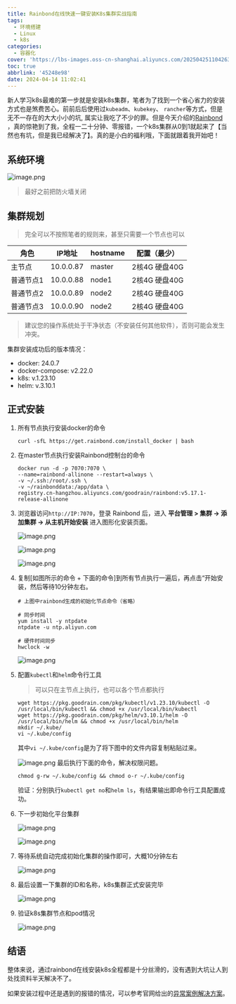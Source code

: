 ```yaml
---
title: Rainbond在线快速一键安装K8s集群实战指南
tags:
  - 环境搭建
  - Linux
  - k8s
categories:
  - 容器化
cover: 'https://lbs-images.oss-cn-shanghai.aliyuncs.com/20250425110426306.png'
toc: true
abbrlink: '45248e98'
date: 2024-04-14 11:02:41
---
```


新人学习k8s最难的第一步就是安装k8s集群，笔者为了找到一个省心省力的安装方式也是煞费苦心。前前后后使用过`kubeadm`、`kubekey`、
`rancher`等方式，但是无不一存在的大大小小的坑, 属实让我吃了不少的罪。但是今天介绍的[Rainbond](https://www.rainbond.com/)
，真的惊艳到了我，全程一二十分钟、零报错，一个k8s集群从0到1就起来了【当然也有坑，但是我已经解决了】。真的是小白的福利哦，下面就跟着我开始吧！

<!-- more -->

## 系统环境

![image.png](https://lbs-images.oss-cn-shanghai.aliyuncs.com/20250425110028568.png)

> 最好之前把防火墙关闭

## 集群规划

> 完全可以不按照笔者的规则来，甚至只需要一个节点也可以

| 角色    | IP地址      | hostname | 配置（最少）     |
|-------|-----------|----------|------------|
| 主节点   | 10.0.0.87 | master   | 2核4G 硬盘40G |
| 普通节点1 | 10.0.0.88 | node1    | 2核4G 硬盘40G |
| 普通节点2 | 10.0.0.89 | node2    | 2核4G 硬盘40G |
| 普通节点3 | 10.0.0.90 | node2    | 2核4G 硬盘40G |

> 建议您的操作系统处于干净状态（不安装任何其他软件），否则可能会发生冲突。

集群安装成功后的版本情况：

- docker: 24.0.7
- docker-compose: v2.22.0
- k8s: v.1.23.10
- helm: v.3.10.1

## 正式安装

1. 所有节点执行安装docker的命令
    ```shell
    curl -sfL https://get.rainbond.com/install_docker | bash
    ```

2. 在master节点执行安装Rainbond控制台的命令
    ```shell
    docker run -d -p 7070:7070 \
    --name=rainbond-allinone --restart=always \
    -v ~/.ssh:/root/.ssh \
    -v ~/rainbonddata:/app/data \
    registry.cn-hangzhou.aliyuncs.com/goodrain/rainbond:v5.17.1-release-allinone
    ```

3. 浏览器访问`http://IP:7070`，登录 Rainbond 后，进入 **平台管理 > 集群 -> 添加集群 -> 从主机开始安装** 进入图形化安装页面。

   ![image.png](https://lbs-images.oss-cn-shanghai.aliyuncs.com/20250425110028795.png)

   ![image.png](https://lbs-images.oss-cn-shanghai.aliyuncs.com/20250425110028875.png)

   ![image.png](https://lbs-images.oss-cn-shanghai.aliyuncs.com/20250425110028752.png)

4. 复制[如图所示的命令 + 下面的命令]到所有节点执行一遍后，再点击“开始安装，然后等待10分钟左右。
    ```shell
    # 上图中rainbond生成的初始化节点命令（省略）
    
    # 同步时间
    yum install -y ntpdate
    ntpdate -u ntp.aliyun.com
    
    # 硬件时间同步
    hwclock -w
    ```

   ![image.png](https://lbs-images.oss-cn-shanghai.aliyuncs.com/20250425110029130.png)

5. 配置`kubectl`和`helm`命令行工具
   > 可以只在主节点上执行，也可以各个节点都执行
    ```shell
    wget https://pkg.goodrain.com/pkg/kubectl/v1.23.10/kubectl -O /usr/local/bin/kubectl && chmod +x /usr/local/bin/kubectl
    wget https://pkg.goodrain.com/pkg/helm/v3.10.1/helm -O /usr/local/bin/helm && chmod +x /usr/local/bin/helm
    mkdir ~/.kube/
    vi ~/.kube/config
    ```
   其中`vi ~/.kube/config`是为了将下图中的文件内容复制粘贴过来。

   ![image.png](https://lbs-images.oss-cn-shanghai.aliyuncs.com/20250425110028710.png)
   最后执行下面的命令，解决权限问题。
    ```shell
    chmod g-rw ~/.kube/config && chmod o-r ~/.kube/config
    ```

   验证：分别执行`kubectl get no`和`helm ls`，有结果输出即命令行工具配置成功。

6. 下一步初始化平台集群

   ![image.png](https://lbs-images.oss-cn-shanghai.aliyuncs.com/20250425110031699.png)

   ![image.png](https://lbs-images.oss-cn-shanghai.aliyuncs.com/20250425110036942.png)

7. 等待系统自动完成初始化集群的操作即可，大概10分钟左右

   ![image.png](https://lbs-images.oss-cn-shanghai.aliyuncs.com/20250425110037330.png)

8. 最后设置一下集群的ID和名称，k8s集群正式安装完毕

   ![image.png](https://lbs-images.oss-cn-shanghai.aliyuncs.com/20250425110037169.png)

9. 验证k8s集群节点和pod情况

   ![image.png](https://lbs-images.oss-cn-shanghai.aliyuncs.com/20250425110037221.png)

## 结语

整体来说，通过rainbond在线安装k8s全程都是十分丝滑的，没有遇到大坑让人到处找资料半天解决不了。

如果安装过程中还是遇到的报错的情况，可以参考官网给出的[异常案例解决方案](https://www.rainbond.com/docs/troubleshooting/installation/ui/)。